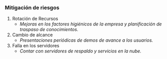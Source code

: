### Mitigación de riesgos

1. Rotación de Recursos
	* *Mejoras en los factores higiénicos de la empresa y planificación de traspaso de conocimientos.*
2. Cambio de alcance
	* *Presentaciones periódicas de demos de avance a los usuarios.*
3. Falla en los servidores
	* *Contar con servidores de respaldo y servicios en la nube.*